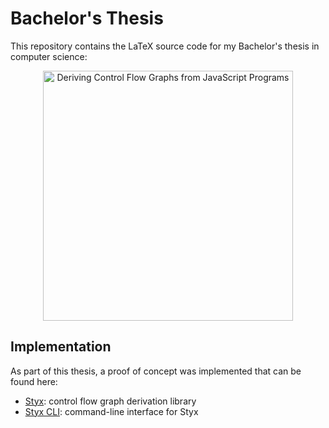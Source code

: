 # Bachelor's Thesis

This repository contains the LaTeX source code for my Bachelor's thesis in computer science:

<p align="center">
    <a href="https://github.com/mariusschulz/bachelors-thesis/blob/master/thesis.pdf" title="Deriving Control Flow Graphs from JavaScript Programs">
        <img src="https://raw.githubusercontent.com/mariusschulz/bachelors-thesis/master/thesis.png" width="400" alt="Deriving Control Flow Graphs from JavaScript Programs" title="Deriving Control Flow Graphs from JavaScript Programs" />
    </a>
</p>


## Implementation

As part of this thesis, a proof of concept was implemented that can be found here:

- [Styx](https://github.com/mariusschulz/styx): control flow graph derivation library
- [Styx CLI](https://github.com/mariusschulz/styx-cli): command-line interface for Styx
